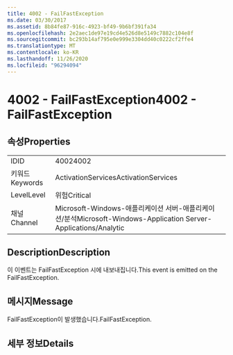 ```yaml
---
title: 4002 - FailFastException
ms.date: 03/30/2017
ms.assetid: 8b84fe87-916c-4923-bf49-9b6bf391fa34
ms.openlocfilehash: 2e2aec1de97e19cd4e526d8e5149c7882c104e8f
ms.sourcegitcommit: bc293b14af795e0e999e3304dd40c0222cf2ffe4
ms.translationtype: MT
ms.contentlocale: ko-KR
ms.lasthandoff: 11/26/2020
ms.locfileid: "96294094"
---
```

# <a name="4002---failfastexception"></a><span data-ttu-id="99f32-102">4002 - FailFastException</span><span class="sxs-lookup"><span data-stu-id="99f32-102">4002 - FailFastException</span></span>

## <a name="properties"></a><span data-ttu-id="99f32-103">속성</span><span class="sxs-lookup"><span data-stu-id="99f32-103">Properties</span></span>  
  
|||  
|-|-|  
|<span data-ttu-id="99f32-104">ID</span><span class="sxs-lookup"><span data-stu-id="99f32-104">ID</span></span>|<span data-ttu-id="99f32-105">4002</span><span class="sxs-lookup"><span data-stu-id="99f32-105">4002</span></span>|  
|<span data-ttu-id="99f32-106">키워드</span><span class="sxs-lookup"><span data-stu-id="99f32-106">Keywords</span></span>|<span data-ttu-id="99f32-107">ActivationServices</span><span class="sxs-lookup"><span data-stu-id="99f32-107">ActivationServices</span></span>|  
|<span data-ttu-id="99f32-108">Level</span><span class="sxs-lookup"><span data-stu-id="99f32-108">Level</span></span>|<span data-ttu-id="99f32-109">위험</span><span class="sxs-lookup"><span data-stu-id="99f32-109">Critical</span></span>|  
|<span data-ttu-id="99f32-110">채널</span><span class="sxs-lookup"><span data-stu-id="99f32-110">Channel</span></span>|<span data-ttu-id="99f32-111">Microsoft-Windows-애플리케이션 서버-애플리케이션/분석</span><span class="sxs-lookup"><span data-stu-id="99f32-111">Microsoft-Windows-Application Server-Applications/Analytic</span></span>|  
  
## <a name="description"></a><span data-ttu-id="99f32-112">Description</span><span class="sxs-lookup"><span data-stu-id="99f32-112">Description</span></span>  

 <span data-ttu-id="99f32-113">이 이벤트는 FailFastException 시에 내보내집니다.</span><span class="sxs-lookup"><span data-stu-id="99f32-113">This event is emitted on the FailFastException.</span></span>  
  
## <a name="message"></a><span data-ttu-id="99f32-114">메시지</span><span class="sxs-lookup"><span data-stu-id="99f32-114">Message</span></span>  

 <span data-ttu-id="99f32-115">FailFastException이 발생했습니다.</span><span class="sxs-lookup"><span data-stu-id="99f32-115">FailFastException.</span></span>  
  
## <a name="details"></a><span data-ttu-id="99f32-116">세부 정보</span><span class="sxs-lookup"><span data-stu-id="99f32-116">Details</span></span>
